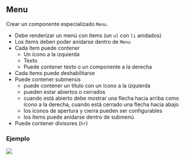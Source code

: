 ## Menu

Crear un componente especializado `Menu`.

- Debe renderizar un menú con ítems (un `ul` con `li` anidados)
- Los ítems deben poder anidarse dentro de `Menu`
- Cada ítem puede contener
  - Un ícono a la izquierda
  - Texto
  - Puede contener texto o un componente a la derecha
- Cada ítems puede deshabilitarse
- Puede contener submenús
  - puede contener un título con un ícono a la izquierda
  - pueden estar abiertos o cerrados
  - cuando está abierto debe mostrar una flecha hacia arriba como ícono a la derecha, cuando está cerrado una flecha hacia abajo
  - los íconos de apertura y cierra pueden ser configurables
  - los ítems puede anidarse dentro de submenú
- Puede contener divisores (`hr`)

### Ejemplo

![](https://developers.siberiancms.com/img/hooks/sidebar-menu.png)
